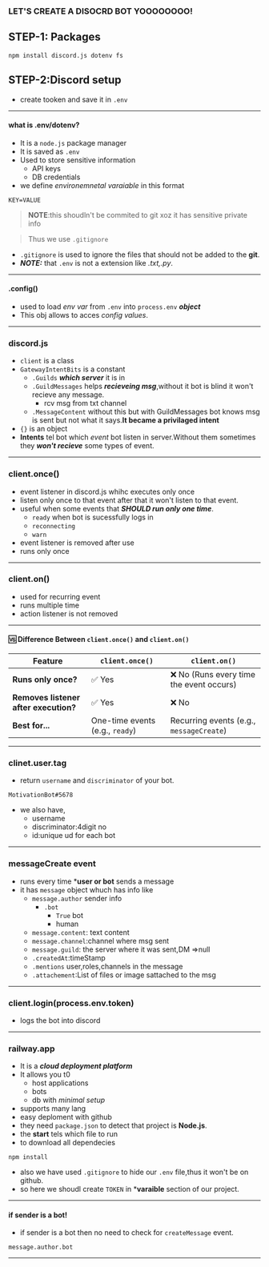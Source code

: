 ### LET'S CREATE A DISOCRD BOT YOOOOOOOO!
## STEP-1: Packages
```
npm install discord.js dotenv fs
```
## STEP-2:Discord setup
- create tooken and save it in `.env`
---

#### what is .env/dotenv?

- It is a `node.js` package manager
-  It is saved as `.env`
- Used to store sensitive information
    - API keys
    - DB credentials
- we define *environemnetal varaiable* in this format
```
KEY=VALUE
```
>**NOTE**:this shoudln't be commited to git xoz it has sensitive private info

>Thus we use `.gitignore`
- `.gitignore` is used to ignore the files that should not be added to the **git**.
- ***NOTE:*** that `.env` is not a extension like *.txt,.py*.
---

#### .config()

- used to load *env var* from `.env` into `process.env` ***object***
- This obj allows to acces *config values*. 

---
### discord.js

- `client` is a class
- `GatewayIntentBits` is a constant
    - `.Guilds` ***which server*** it is in
    - `.GuildMessages` helps ***recieveing msg***,without it bot is blind it won't recieve any message.
        - rcv msg from txt channel
    - `.MessageContent` without this but with GuildMessages bot knows msg is sent but not what it says.**It became a privilaged intent**
- `{}` is an object
- **Intents** tel bot which *event* bot listen in server.Without them sometimes they ***won't recieve*** some types of event. 

---

### client.once()
- event listener in discord.js whihc executes only once
- listen only once to that event after that it won't listen to that event.
- useful when some events that ***SHOULD run only one time***.
     - `ready` when bot is sucessfully logs in
     - `reconnecting`
     - `warn`
- event listener is removed after use
- runs only once
---

### client.on()

- used for recurring event
- runs multiple time
- action listener is not removed

---

#### 🆚 Difference Between `client.once()` and `client.on()`

| Feature                     | `client.once()` | `client.on()` |
|-----------------------------|---------------|-------------|
| **Runs only once?**          | ✅ Yes         | ❌ No (Runs every time the event occurs) |
| **Removes listener after execution?** | ✅ Yes  | ❌ No |
| **Best for...**              | One-time events (e.g., `ready`) | Recurring events (e.g., `messageCreate`) |

---

### clinet.user.tag

- return `username` and `discriminator` of your bot.
```
MotivationBot#5678
```
- we also have,
    - username
    - discriminator:4digit no
    - id:unique ud for each bot

---

### messageCreate event

- runs every time ***user or bot** sends a message
- it has `message` object whuch has info like
    - `message.author` sender info
        - `.bot` 
             - `True` bot
             - human
    - `message.content`: text content
    - `message.channel`:channel where msg sent
    - `message.guild`: the server where it was sent,DM =>null
    - `.createdAt`:timeStamp
    - `.mentions` user,roles,channels in the message
    - `.attachement`:List of files or image sattached to the msg
---

### client.login(process.env.token)
- logs the bot into discord
---

### railway.app

- It is a ***cloud deployment platform***
- It allows you t0 
     - host applications
     - bots
     - db with *minimal setup*
- supports many lang
- easy deploment with github
- they need `package.json` to detect that project is **Node.js**.
- the **start** tels which file to run
- to download all dependecies
```
npm install
```
- also we have used `.gitignore` to hide our `.env` file,thus it won't be on github.
- so here we shoudl create `TOKEN` in ***varaible** section of our project.
---
#### if sender is a bot!

- if sender is a bot then no need to check for `createMessage` event.
```
message.author.bot
```
---
      

